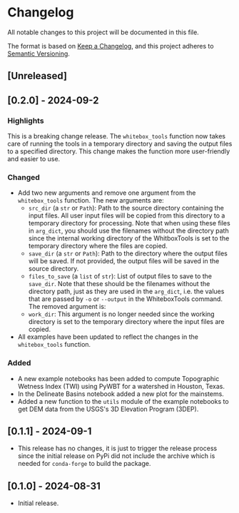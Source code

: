 # Changelog

All notable changes to this project will be documented in this file.

The format is based on [Keep a Changelog](https://keepachangelog.com/en/1.1.0/),
and this project adheres to [Semantic Versioning](https://semver.org/spec/v2.0.0.html).

## [Unreleased]

## [0.2.0] - 2024-09-2

### Highlights

This is a breaking change release. The `whitebox_tools` function now takes care of
running the tools in a temporary directory and saving the output files to a specified
directory. This change makes the function more user-friendly and easier to use.

### Changed

- Add two new arguments and remove one argument from the `whitebox_tools` function.
  The new arguments are:
  - `src_dir` (a `str` or `Path`): Path to the source directory containing the input files.
    All user input files will be copied from this directory to a temporary directory for
    processing. Note that when using these files in `arg_dict`, you should use the filenames
    without the directory path since the internal working directory of the WhitboxTools is
    set to the temporary directory where the files are copied.
  - `save_dir` (a `str` or `Path`): Path to the directory where the output files
    will be saved. If not provided, the output files will be saved in the source
    directory.
  - `files_to_save` (a `list` of `str`): List of output files to save to the `save_dir`.
    Note that these should be the filenames without the directory path, just as they are
    used in the `arg_dict`, i.e. the values that are passed by `-o` or `--output` in the
    WhiteboxTools command.
  The removed argument is:
  - `work_dir`: This argument is no longer needed since the working directory is set to
    the temporary directory where the input files are copied.
- All examples have been updated to reflect the changes in the `whitebox_tools` function.

### Added

- A new example notebooks has been added to compute Topographic Wetness Index (TWI) using
  PyWBT for a watershed in Houston, Texas.
- In the Delineate Basins notebook added a new plot for the mainstems.
- Added a new function to the `utils` module of the example notebooks to get DEM data from
  the USGS's 3D Elevation Program (3DEP).

## [0.1.1] - 2024-09-1

- This release has no changes, it is just to trigger the release process since
  the initial release on PyPi did not include the archive which is needed for
  `conda-forge` to build the package.

## [0.1.0] - 2024-08-31

- Initial release.
